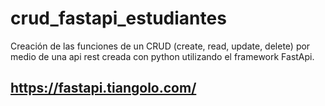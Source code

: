 # crud_fastapi_estudiantes
Creación de las funciones de un CRUD (create, read, update, delete) por medio de una api rest creada con python utilizando el framework FastApi.

## https://fastapi.tiangolo.com/
